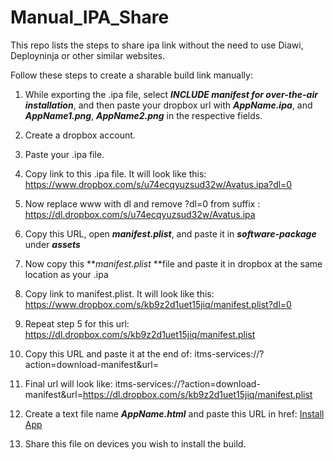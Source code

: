 # Manual_IPA_Share
This repo lists the steps to share ipa link without the need to use Diawi, Deployninja or other similar websites.

Follow these steps to create a sharable build link manually:

1. While exporting the .ipa file, select **_INCLUDE manifest for over-the-air installation_**, and then paste your dropbox url with **_AppName.ipa_**, and **_AppName1.png_**, **_AppName2.png_** in the respective fields.

2. Create a dropbox account.

3. Paste your .ipa file.

4. Copy link to this .ipa file. It will look like this:
	https://www.dropbox.com/s/u74ecqyuzsud32w/Avatus.ipa?dl=0

5. Now replace www with dl and remove ?dl=0 from suffix : 
	https://dl.dropbox.com/s/u74ecqyuzsud32w/Avatus.ipa

6. Copy this URL, open **_manifest.plist_**, and paste it in **_software-package_** under **_assets_**

7. Now copy this **_manifest.plist_ **file and paste it in dropbox at the same location as your .ipa

8. Copy link to manifest.plist. It will look like this:
	https://www.dropbox.com/s/kb9z2d1uet15jiq/manifest.plist?dl=0

9. Repeat step 5 for this url:
	https://dl.dropbox.com/s/kb9z2d1uet15jiq/manifest.plist

10. Copy this URL and paste it at the end of:
	itms-services://?action=download-manifest&url=

11. Final url will look like:
	itms-services://?action=download-manifest&url=https://dl.dropbox.com/s/kb9z2d1uet15jiq/manifest.plist

12. Create a text file name **_AppName.html_** and paste this URL in href:
	<a href="itms-services://?action=download-manifest&url=https://dl.dropbox.com/s/kb9z2d1uet15jiq/manifest.plist">Install App</a>

13. Share this file on devices you wish to install the build.
